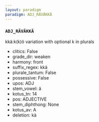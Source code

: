 ```yaml
---
layout: paradigm
paradigm: ADJ_RÄVÄKKÄ
---
```

### ` ADJ_RÄVÄKKÄ `

kkä:k(k)ö variation with optional k in plurals
* clitics: False
* grade_dir: weaken
* harmony: front
* suffix_regex: kkä
* plurale_tantum: False
* possessive: False
* upos: ADJ
* stem_vowel: ä
* kotus_tn: 14
* pos: ADJECTIVE
* stem_diphthong: None
* kotus_av: A
* deletion: kä
